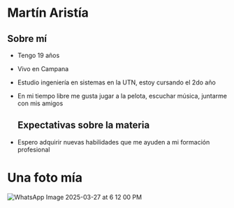 # Martín Aristía



## Sobre mí
- Tengo 19 años
- Vivo en Campana
- Estudio ingeniería en sistemas en la UTN, estoy cursando el 2do año
- En mi tiempo libre me gusta jugar a la pelota, escuchar música, juntarme con mis amigos

  ## Expectativas sobre la materia
- Espero adquirir nuevas habilidades que me ayuden a mi formación profesional


# Una foto mía

  
  ![WhatsApp Image 2025-03-27 at 6 12 00 PM](https://github.com/user-attachments/assets/0e53f7d4-b133-4180-8543-9f4d2d897638)


